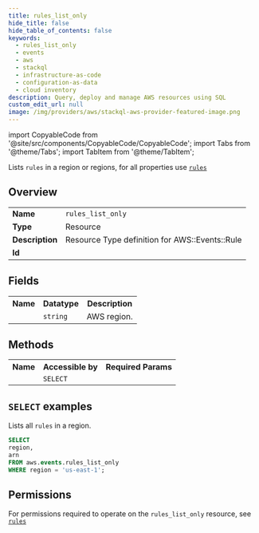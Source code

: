 ```yaml
---
title: rules_list_only
hide_title: false
hide_table_of_contents: false
keywords:
  - rules_list_only
  - events
  - aws
  - stackql
  - infrastructure-as-code
  - configuration-as-data
  - cloud inventory
description: Query, deploy and manage AWS resources using SQL
custom_edit_url: null
image: /img/providers/aws/stackql-aws-provider-featured-image.png
---
```


import CopyableCode from '@site/src/components/CopyableCode/CopyableCode';
import Tabs from '@theme/Tabs';
import TabItem from '@theme/TabItem';

Lists <code>rules</code> in a region or regions, for all properties use <a href="/providers/aws/serviceName/rules/"><code>rules</code></a>

## Overview
<table><tbody>
<tr><td><b>Name</b></td><td><code>rules_list_only</code></td></tr>
<tr><td><b>Type</b></td><td>Resource</td></tr>
<tr><td><b>Description</b></td><td>Resource Type definition for AWS::Events::Rule</td></tr>
<tr><td><b>Id</b></td><td><CopyableCode code="aws.events.rules_list_only" /></td></tr>
</tbody></table>

## Fields
<table><tbody><tr><th>Name</th><th>Datatype</th><th>Description</th></tr><tr><td><CopyableCode code="region" /></td><td><code>string</code></td><td>AWS region.</td></tr>
</tbody></table>

## Methods

<table><tbody>
  <tr>
    <th>Name</th>
    <th>Accessible by</th>
    <th>Required Params</th>
  </tr>
  <tr>
    <td><CopyableCode code="list_resources" /></td>
    <td><code>SELECT</code></td>
    <td><CopyableCode code="region" /></td>
  </tr>
</tbody></table>

## `SELECT` examples
Lists all <code>rules</code> in a region.
```sql
SELECT
region,
arn
FROM aws.events.rules_list_only
WHERE region = 'us-east-1';
```


## Permissions

For permissions required to operate on the <code>rules_list_only</code> resource, see <a href="/providers/aws/events/rules/#permissions"><code>rules</code></a>

